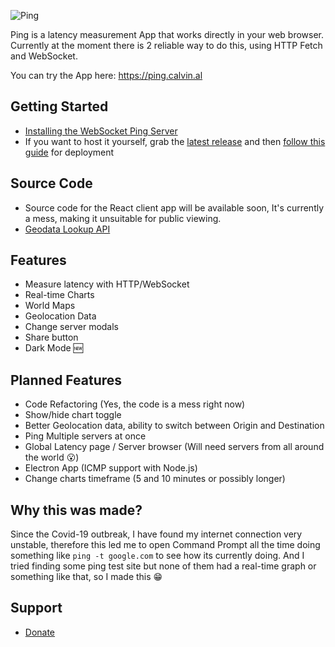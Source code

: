 ![Ping](https://i.imgur.com/0S4Kp6g.png)

Ping is a latency measurement App that works directly in your web browser. Currently at the moment there is 2 reliable way to do this, using HTTP Fetch and WebSocket.

You can try the App here: https://ping.calvin.al

## Getting Started
- [Installing the WebSocket Ping Server](https://github.com/calvinalx/ping/wiki/Installing-the-WebSocket-Ping-Server)
- If you want to host it yourself, grab the [latest release](https://github.com/calvinalx/ping/releases) and then [follow this guide](https://create-react-app.dev/docs/deployment/) for deployment

## Source Code
- Source code for the React client app will be available soon, It's currently a mess, making it unsuitable for public viewing.
- [Geodata Lookup API](https://github.com/calvinalx/geoloc)

## Features
- Measure latency with HTTP/WebSocket
- Real-time Charts
- World Maps
- Geolocation Data
- Change server modals
- Share button
- Dark Mode 🆕

## Planned Features
- Code Refactoring (Yes, the code is a mess right now)
- Show/hide chart toggle
- Better Geolocation data, ability to switch between Origin and Destination
- Ping Multiple servers at once
- Global Latency page / Server browser (Will need servers from all around the world 😮)
- Electron App (ICMP support with Node.js)
- Change charts timeframe (5 and 10 minutes or possibly longer)

## Why this was made?
Since the Covid-19 outbreak, I have found my internet connection very unstable, therefore this led me to open Command Prompt all the time doing something like `ping -t google.com` to see how its currently doing.
And I tried finding some ping test site but none of them had a real-time graph or something like that, so I made this 😁

## Support
- [Donate](https://bit.ly/ZDonate)
